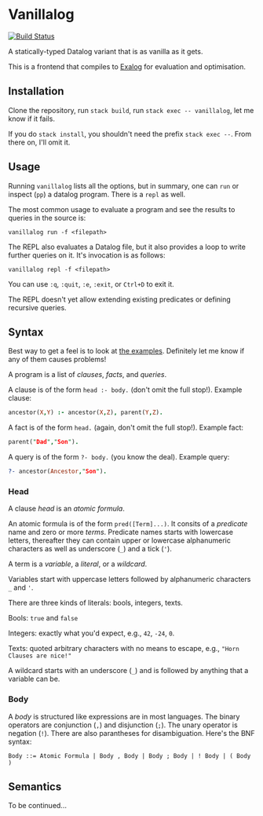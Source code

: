 # Vanillalog

[![Build Status](https://travis-ci.com/madgen/vanillalog.svg?branch=master)](https://travis-ci.com/madgen/vanillalog)

A statically-typed Datalog variant that is as vanilla as it gets.

This is a frontend that compiles to [Exalog](https://github.com/madgen/exalog) for evaluation and optimisation.

## Installation

Clone the repository, run `stack build`, run `stack exec -- vanillalog`, let me know if it fails.

If you do `stack install`, you shouldn't need the prefix  `stack exec --`. From there on, I'll omit it.

## Usage

Running `vanillalog` lists all the options, but in summary, one can `run` or
inspect (`pp`) a datalog program. There is a `repl` as well.

The most common usage to evaluate a program and see the results to queries in
the source is:

```
vanillalog run -f <filepath>
```

The REPL also evaluates a Datalog file, but it also provides a loop to write
further queries on it. It's invocation is as follows:

```
vanillalog repl -f <filepath>
```

You can use `:q`, `:quit`, `:e`, `:exit`, or `Ctrl+D` to exit it.

The REPL doesn't yet allow extending existing predicates or defining recursive
queries.

## Syntax

Best way to get a feel is to look at [the examples](examples). Definitely let me know if any of them causes problems!

A program is a list of _clauses_, _facts_, and _queries_.

A clause is of the form `head :- body.` (don't omit the full stop!). Example clause:

```prolog
ancestor(X,Y) :- ancestor(X,Z), parent(Y,Z).
```

A fact is of the form `head.` (again, don't omit the full stop!). Example fact:

```prolog
parent("Dad","Son").
```

A query is of the form `?- body.` (you know the deal). Example query:

```prolog
?- ancestor(Ancestor,"Son").
```

### Head

A clause _head_ is an _atomic formula_.

An atomic formula is of the form `pred([Term]...)`. It consits of a _predicate_ name and zero or more _terms_. Predicate names starts with lowercase letters, thereafter they can contain upper or lowercase alphanumeric characters as well as underscore (`_`) and a tick (`'`).

A term is a _variable_, a _literal_, or a _wildcard_.

Variables start with uppercase letters followed by alphanumeric characters `_` and `'`.

There are three kinds of literals: bools, integers, texts.

Bools: `true` and `false`

Integers: exactly what you'd expect, e.g., `42`, `-24`, `0`.

Texts: quoted arbitrary characters with no means to escape, e.g., `"Horn Clauses are nice!"`

A wildcard starts with an underscore (`_`) and is followed by anything that a variable can be.

### Body

A _body_ is structured like expressions are in most languages. The binary operators are conjunction (`,`) and disjunction (`;`). The unary operator is negation (`!`). There are also parantheses for disambiguation. Here's the BNF syntax:

```
Body ::= Atomic Formula | Body , Body | Body ; Body | ! Body | ( Body )
```

## Semantics

To be continued...
